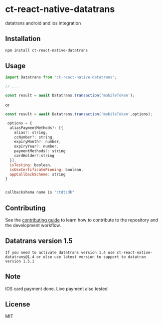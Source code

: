 # ct-react-native-datatrans

datatrans android and ios integration

## Installation

```sh
npm install ct-react-native-datatrans
```

## Usage

```js
import Datatrans from "ct-react-native-datatrans";

// ...

const result = await Datatrans.transaction('mobileToken');
```
or

```js
const result = await Datatrans.transaction('mobileToken',options);

 options = {
  aliasPaymentMethods?: [{
    alias?: string,
    ccNumber?: string,
    expiryMonth?: number,
    expiryYear?: number,
    paymentMethods?: string
    cardHolder?:string
  }],
  isTesting: boolean,
  isUseCertificatePinning: boolean,
  appCallbackScheme: string
}


callbackshema name is "ctdtsdk"
```

## Contributing

See the [contributing guide](CONTRIBUTING.md) to learn how to contribute to the repository and the development workflow.


## Datatrans version 1.5
    If you need to activate datatrans version 1.4 use ct-react-native-datatrans@1.4 or else use latest version to support to datatran version 1.5.1
  

## Note
IOS card payment done. Live payment also tested

## License

MIT
